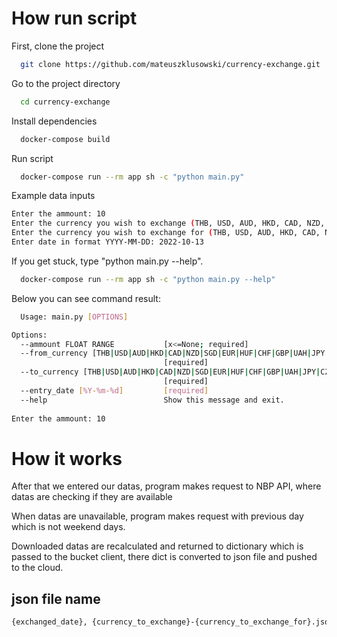 # How run script

First, clone the project

```bash
  git clone https://github.com/mateuszklusowski/currency-exchange.git
```

Go to the project directory

```bash
  cd currency-exchange
```

Install dependencies

```bash
  docker-compose build
```

Run script
```bash
  docker-compose run --rm app sh -c "python main.py"
```
Example data inputs
```bash
Enter the ammount: 10
Enter the currency you wish to exchange (THB, USD, AUD, HKD, CAD, NZD, SGD, EUR, HUF, CHF, GBP, UAH, JPY, CZK, DKK, ISK, NOK, SEK, HRK, RON, BGN, TRY, ILS, CLP, PHP, MXN, ZAR, BRL, MYR, IDR, INR, KRW, CNY, XDR): XDR
Enter the currency you wish to exchange for (THB, USD, AUD, HKD, CAD, NZD, SGD, EUR, HUF, CHF, GBP, UAH, JPY, CZK, DKK, ISK, NOK, SEK, HRK, RON, BGN, TRY, ILS, CLP, PHP, MXN, ZAR, BRL, MYR, IDR, INR, KRW, CNY, XDR): XDR
Enter date in format YYYY-MM-DD: 2022-10-13
```
If you get stuck, type "python main.py --help". 
```bash
  docker-compose run --rm app sh -c "python main.py --help"
```
Below you can see command result:
```bash
  Usage: main.py [OPTIONS]

Options:
  --ammount FLOAT RANGE           [x<=None; required]
  --from_currency [THB|USD|AUD|HKD|CAD|NZD|SGD|EUR|HUF|CHF|GBP|UAH|JPY|CZK|DKK|ISK|NOK|SEK|HRK|RON|BGN|TRY|ILS|CLP|PHP|MXN|ZAR|BRL|MYR|IDR|INR|KRW|CNY|XDR]
                                  [required]
  --to_currency [THB|USD|AUD|HKD|CAD|NZD|SGD|EUR|HUF|CHF|GBP|UAH|JPY|CZK|DKK|ISK|NOK|SEK|HRK|RON|BGN|TRY|ILS|CLP|PHP|MXN|ZAR|BRL|MYR|IDR|INR|KRW|CNY|XDR]
                                  [required]
  --entry_date [%Y-%m-%d]         [required]
  --help                          Show this message and exit.
  
Enter the ammount: 10

```
# How it works

After that we entered our datas, program makes request to NBP API, where datas are checking if they are available

When datas are unavailable, program makes request with previous day which is not weekend days.

Downloaded datas are recalculated and returned to dictionary which is passed to the bucket client, there dict is converted to json file and pushed to the cloud.

## json file name
```bash
{exchanged_date}, {currency_to_exchange}-{currency_to_exchange_for}.json
```
